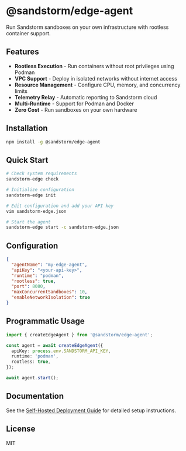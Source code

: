 # @sandstorm/edge-agent

Run Sandstorm sandboxes on your own infrastructure with rootless container support.

## Features

- **Rootless Execution** - Run containers without root privileges using Podman
- **VPC Support** - Deploy in isolated networks without internet access
- **Resource Management** - Configure CPU, memory, and concurrency limits
- **Telemetry Relay** - Automatic reporting to Sandstorm cloud
- **Multi-Runtime** - Support for Podman and Docker
- **Zero Cost** - Run sandboxes on your own hardware

## Installation

```bash
npm install -g @sandstorm/edge-agent
```

## Quick Start

```bash
# Check system requirements
sandstorm-edge check

# Initialize configuration
sandstorm-edge init

# Edit configuration and add your API key
vim sandstorm-edge.json

# Start the agent
sandstorm-edge start -c sandstorm-edge.json
```

## Configuration

```json
{
  "agentName": "my-edge-agent",
  "apiKey": "<your-api-key>",
  "runtime": "podman",
  "rootless": true,
  "port": 8080,
  "maxConcurrentSandboxes": 10,
  "enableNetworkIsolation": true
}
```

## Programmatic Usage

```typescript
import { createEdgeAgent } from '@sandstorm/edge-agent';

const agent = await createEdgeAgent({
  apiKey: process.env.SANDSTORM_API_KEY,
  runtime: 'podman',
  rootless: true,
});

await agent.start();
```

## Documentation

See the [Self-Hosted Deployment Guide](../../docs/self-hosted-deployment.md) for detailed setup instructions.

## License

MIT